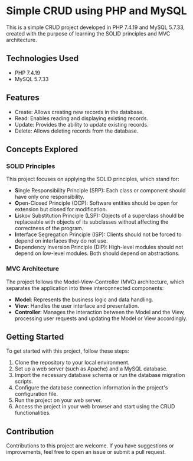 # Simple CRUD using PHP and MySQL

This is a simple CRUD project developed in PHP 7.4.19 and MySQL 5.7.33, created with the purpose of learning the SOLID principles and MVC architecture.

## Technologies Used

- PHP 7.4.19
- MySQL 5.7.33

## Features

- Create: Allows creating new records in the database.
- Read: Enables reading and displaying existing records.
- Update: Provides the ability to update existing records.
- Delete: Allows deleting records from the database.

## Concepts Explored

### SOLID Principles

This project focuses on applying the SOLID principles, which stand for:

- **S**ingle Responsibility Principle (SRP): Each class or component should have only one responsibility.
- **O**pen-Closed Principle (OCP): Software entities should be open for extension but closed for modification.
- **L**iskov Substitution Principle (LSP): Objects of a superclass should be replaceable with objects of its subclasses without affecting the correctness of the program.
- **I**nterface Segregation Principle (ISP): Clients should not be forced to depend on interfaces they do not use.
- **D**ependency Inversion Principle (DIP): High-level modules should not depend on low-level modules. Both should depend on abstractions.

### MVC Architecture

The project follows the Model-View-Controller (MVC) architecture, which separates the application into three interconnected components:

- **Model**: Represents the business logic and data handling.
- **View**: Handles the user interface and presentation.
- **Controller**: Manages the interaction between the Model and the View, processing user requests and updating the Model or View accordingly.

## Getting Started

To get started with this project, follow these steps:

1. Clone the repository to your local environment.
2. Set up a web server (such as Apache) and a MySQL database.
3. Import the necessary database schema or run the database migration scripts.
4. Configure the database connection information in the project's configuration file.
5. Run the project on your web server.
6. Access the project in your web browser and start using the CRUD functionalities.

## Contribution

Contributions to this project are welcome. If you have suggestions or improvements, feel free to open an issue or submit a pull request.
